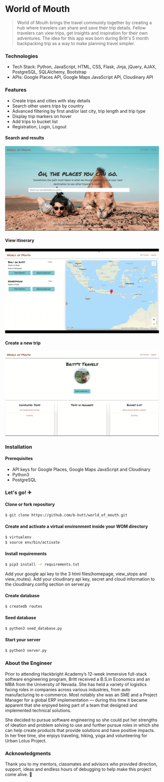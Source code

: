 # World of Mouth

>World of Mouth brings the travel community together by creating a hub where travelers can share and save their trip details. Fellow travelers can view trips, get insights and inspiration for their own adventures. The idea for this app was born during Britt's 5 month backpacking trip as a way to make planning travel simpler.

### Technologies
  - Tech Stack: Python, JavaScript, HTML, CSS, Flask, Jinja, jQuery, AJAX, PostgreSQL, SQLAlchemy, Bootstrap
  - APIs: Google Places API,  Google Maps JavaScript API,  Cloudinary API
### Features
  - Create trips and cities with stay details
  - Search other users trips by country
  - Advanced filtering by first and/or last city, trip length and trip type
  - Display trip markers on hover
  - Add trips to bucket list
  - Registration, Login, Logout
  
#### Search and results
![countrySearch](https://github.com/b-hutt/world_of_mouth/blob/master/static/img/countrySearch.gif)
#### View itinerary
![itinerary](https://github.com/b-hutt/world_of_mouth/blob/master/static/img/itinerary.gif)
#### Create a new trip
![newTrip](https://github.com/b-hutt/world_of_mouth/blob/master/static/img/newTrip.gif)




### Installation
#### Prerequisites
  - API keys for Google Places,  Google Maps JavaScript and  Cloudinary
  - Python3
  - PostgreSQL

### Let's go! ✈
#### Clone or fork repository
```sh
$ git clone https://github.com/b-hutt/world_of_mouth.git
```
#### Create and activate a virtual environment inside your WOM directory
```sh
$ virtualenv
$ source env/bin/activate
```
#### Install requirements
```sh
$ pip3 install -r requirements.txt
```

Add your google api key to the 3 html files(homepage, view_stops and view_routes).
Add your cloudinary api key, secret and cloud information to the cloudinary.config section on server.py

#### Create database
```sh
$ createdb routes
```
#### Seed database
```sh
$ python3 seed_database.py
```
#### Start your server
```sh
$ python3 server.py
```

### About the Engineer

Prior to attending Hackbright Academy’s 12-week immersive full-stack software engineering program, Britt received a B.S.in Economics and an MBA from the University of Nevada. She has held a variety of logistics facing roles in companies across various industries, from auto manufacturing to e-commerce. Most notably she was an SME and a Project Manager for a global ERP implementation — during this time it became apparent that she enjoyed being part of a team that designed and implemented technical solutions. 

She decided to pursue software engineering so she could put her strengths of ideation and problem solving to use and further pursue roles in which she can help create products that provide solutions and have positive impacts. In her free time, she enjoys traveling, hiking, yoga and volunteering for Urban Lotus Project.

### Acknowledgments

Thank you to my mentors, classmates and advisors who provided direction, support, ideas and endless hours of debugging to help make this project come alive. 🙏




[//]: # (These are reference links used in the body of this note and get stripped out when the markdown processor does its job. There is no need to format nicely because it shouldn't be seen. Thanks SO - http://stackoverflow.com/questions/4823468/store-comments-in-markdown-syntax)


   [countrySearch]: <https://github.com/b-hutt/world_of_mouth/blob/master/static/img/countrySearch.gif>
   [newTrip]: <https://github.com/b-hutt/world_of_mouth/blob/master/static/img/newTrip.gif>
   [itinerary]: <https://github.com/b-hutt/world_of_mouth/blob/master/static/img/itinerary.gif>
